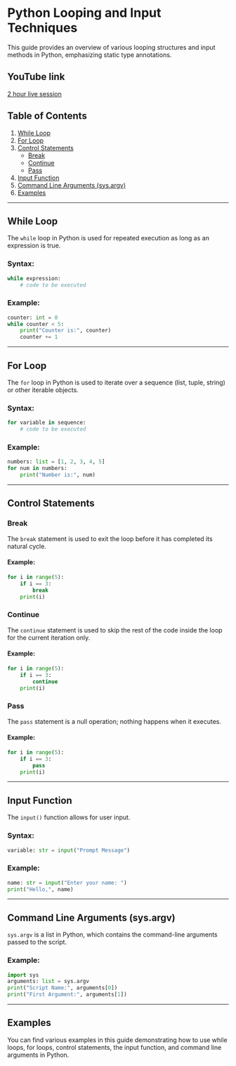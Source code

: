
# Python Looping and Input Techniques

This guide provides an overview of various looping structures and input methods in Python, emphasizing static type annotations.

## YouTube link
[2 hour live session](https://youtube.com/live/W5KCwG2l3R8)

## Table of Contents
1. [While Loop](#while-loop)
2. [For Loop](#for-loop)
3. [Control Statements](#control-statements)
    - [Break](#break)
    - [Continue](#continue)
    - [Pass](#pass)
4. [Input Function](#input-function)
5. [Command Line Arguments (sys.argv)](#command-line-arguments-sysargv)
6. [Examples](#examples)

---

## While Loop

The `while` loop in Python is used for repeated execution as long as an expression is true.

### Syntax:

```python
while expression:
    # code to be executed
```

### Example:

```python
counter: int = 0
while counter < 5:
    print("Counter is:", counter)
    counter += 1
```

---

## For Loop

The `for` loop in Python is used to iterate over a sequence (list, tuple, string) or other iterable objects.

### Syntax:

```python
for variable in sequence:
    # code to be executed
```

### Example:

```python
numbers: list = [1, 2, 3, 4, 5]
for num in numbers:
    print("Number is:", num)
```

---

## Control Statements

### Break

The `break` statement is used to exit the loop before it has completed its natural cycle.

#### Example:

```python
for i in range(5):
    if i == 3:
        break
    print(i)
```

### Continue

The `continue` statement is used to skip the rest of the code inside the loop for the current iteration only.

#### Example:

```python
for i in range(5):
    if i == 3:
        continue
    print(i)
```

### Pass

The `pass` statement is a null operation; nothing happens when it executes.

#### Example:

```python
for i in range(5):
    if i == 3:
        pass
    print(i)
```

---

## Input Function

The `input()` function allows for user input.

### Syntax:

```python
variable: str = input("Prompt Message")
```

### Example:

```python
name: str = input("Enter your name: ")
print("Hello,", name)
```

---

## Command Line Arguments (sys.argv)

`sys.argv` is a list in Python, which contains the command-line arguments passed to the script.

### Example:

```python
import sys
arguments: list = sys.argv
print("Script Name:", arguments[0])
print("First Argument:", arguments[1])
```

---

## Examples

You can find various examples in this guide demonstrating how to use while loops, for loops, control statements, the input function, and command line arguments in Python.
